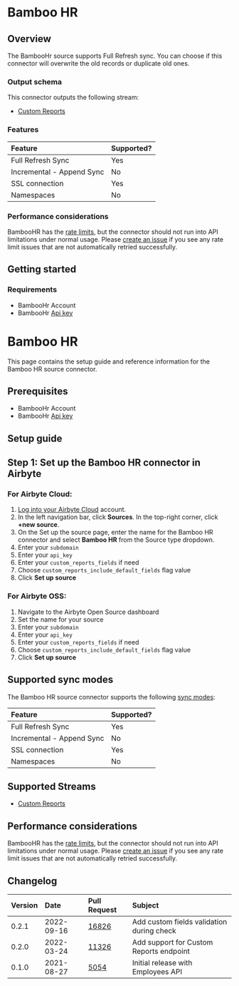 # Bamboo HR

## Overview

The BambooHr source supports Full Refresh sync. You can choose if this connector will overwrite the old records or duplicate old ones.

### Output schema

This connector outputs the following stream:

* [Custom Reports](https://documentation.bamboohr.com/reference/request-custom-report-1)

### Features

| Feature | Supported? |
| :--- | :--- |
| Full Refresh Sync | Yes |
| Incremental - Append Sync | No |
| SSL connection | Yes |
| Namespaces | No |

### Performance considerations

BambooHR has the [rate limits](https://documentation.bamboohr.com/docs/api-details), but the connector should not run into API limitations under normal usage. Please [create an issue](https://github.com/airbytehq/airbyte/issues) if you see any rate limit issues that are not automatically retried successfully.

## Getting started

### Requirements

* BambooHr Account
* BambooHr [Api key](https://documentation.bamboohr.com/docs)

# Bamboo HR

This page contains the setup guide and reference information for the Bamboo HR source connector.

## Prerequisites

* BambooHr Account
* BambooHr [Api key](https://documentation.bamboohr.com/docs)

## Setup guide
## Step 1: Set up the Bamboo HR connector in Airbyte

### For Airbyte Cloud:

1. [Log into your Airbyte Cloud](https://cloud.airbyte.io/workspaces) account.
2. In the left navigation bar, click **Sources**. In the top-right corner, click **+new source**.
3. On the Set up the source page, enter the name for the Bamboo HR connector and select **Bamboo HR** from the Source type dropdown.
3. Enter your `subdomain`
4. Enter your `api_key`
5. Enter your `custom_reports_fields` if need
6. Choose `custom_reports_include_default_fields` flag value
7. Click **Set up source**

### For Airbyte OSS:

1. Navigate to the Airbyte Open Source dashboard
2. Set the name for your source 
3. Enter your `subdomain`
4. Enter your `api_key`
5. Enter your `custom_reports_fields` if need
6. Choose `custom_reports_include_default_fields` flag value
7. Click **Set up source**

## Supported sync modes

The Bamboo HR source connector supports the following [sync modes](https://docs.airbyte.com/cloud/core-concepts#connection-sync-modes):

| Feature | Supported? |
| :--- | :--- |
| Full Refresh Sync | Yes |
| Incremental - Append Sync | No |
| SSL connection | Yes |
| Namespaces | No |


## Supported Streams

* [Custom Reports](https://documentation.bamboohr.com/reference/request-custom-report-1)

## Performance considerations

BambooHR has the [rate limits](https://documentation.bamboohr.com/docs/api-details), but the connector should not run into API limitations under normal usage. 
Please [create an issue](https://github.com/airbytehq/airbyte/issues) if you see any rate limit issues that are not automatically retried successfully.

## Changelog

| Version | Date       | Pull Request                                             | Subject                                   |
|:--------| :--------- | :------------------------------------------------------  | :---------------------------------------- |
| 0.2.1   | 2022-09-16 | [16826](https://github.com/airbytehq/airbyte/pull/16826) | Add custom fields validation during check |
| 0.2.0   | 2022-03-24 | [11326](https://github.com/airbytehq/airbyte/pull/11326) | Add support for Custom Reports endpoint   |
| 0.1.0   | 2021-08-27 | [5054](https://github.com/airbytehq/airbyte/pull/5054)   | Initial release with Employees API        |
